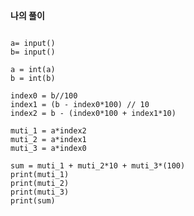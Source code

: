 **나의 풀이**
<pre>
<code>
a= input()
b= input()

a = int(a)
b = int(b)

index0 = b//100
index1 = (b - index0*100) // 10
index2 = b - (index0*100 + index1*10)

muti_1 = a*index2
muti_2 = a*index1
muti_3 = a*index0

sum = muti_1 + muti_2*10 + muti_3*(100)
print(muti_1)
print(muti_2)
print(muti_3)
print(sum)
</code>
</pre>
